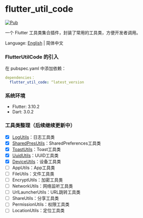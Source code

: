# flutter_util_code

[![Pub](https://img.shields.io/pub/v/flutter_util_code.svg)](https://pub.dev/packages/flutter_util_code)

一个 Flutter 工具类集合插件，封装了常用的工具类，方便开发者调用。

Language: [English](README.md) | 简体中文

### FlutterUtilCode 的引入

在 pubspec.yaml 中添加依赖：

~~~yaml
dependencies：
  flutter_util_code: ^latest_version
~~~

### 系统环境
- Flutter: 3.10.2
- Dart: 3.0.2

### 工具类整理（后续继续更新中）
- [x] [LogUtils](https://github.com/Fitem/flutter_util_code/blob/master/lib/log_utils.dart)：日志工具类
- [x] [SharedPresUtils](https://github.com/Fitem/flutter_util_code/blob/master/lib/shared_preference_utils.dart)：SharedPreferences工具类
- [x] [ToastUtils](https://github.com/Fitem/flutter_util_code/blob/master/lib/toast_utils.dart)：Toast工具类
- [x] [UuidUtils](https://github.com/Fitem/flutter_util_code/blob/master/lib/uuid_utils.dart)：UUID工具类
- [x] [DeviceUtils](https://github.com/Fitem/flutter_util_code/blob/master/lib/device_utils.dart)：设备工具类
- [ ] AppUtils：App工具类
- [ ] FileUtils：文件工具类
- [ ] EncryptUtils：加密工具类
- [ ] NetworkUtils：网络监听工具类
- [ ] UrlLauncherUtils：URL跳转工具类
- [ ] ShareUtils：分享工具类
- [ ] PermissionUtils：权限工具类
- [ ] LocationUtils：定位工具类